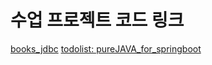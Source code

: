 
# 수업 프로젝트 코드 링크

[books_jdbc](https://github.com/siatBooks/books)
[todolist: pureJAVA_for_springboot](https://github.com/davJ-star/pureJAVA_for_springboot)
